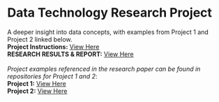 # Data Technology Research Project
A deeper insight into data concepts, with examples from Project 1 and Project 2 linked below. <br>
**Project Instructions:** [View Here](https://github.com/sebastian-huynh/data-technology-information/blob/c064fc7fc2eee8cabf5449eebb4cbc1f325eea29/CIS3050-Project3_Fall_2023.pdf)<br>
**RESEARCH RESULTS & REPORT:** [View Here](https://github.com/sebastian-huynh/data-technology-information/blob/6e1365460cbb305e34212b94871efe7a1089598b/Data%20Technology%20Research%20Paper.pdf)<br><br>
_Project examples referenced in the research paper can be found in repositories for Project 1 and 2_: <br>
**Project 1:** [View Here](https://github.com/sebastian-huynh/erwin-data-models) <br>
**Project 2:** [View Here](https://github.com/sebastian-huynh/mssql-queries)

